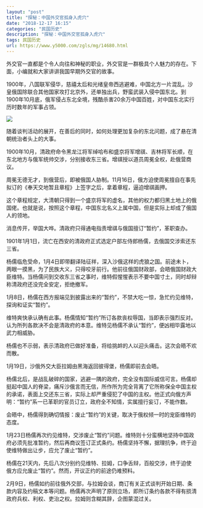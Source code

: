 ```yaml
---
layout: "post"
title: "探秘：中国外交官孤身入虎穴"
date: "2018-12-17 16:15"
categories: "民国历史"
description: "探秘：中国外交官孤身入虎穴"
tags: 民国历史
url: https://www.y5000.com/zgls/mg/14680.html
---
```






外交官一直都是个令人向往和神秘的职业，外交官是一群极具个人魅力的存在。下面，小编就和大家讲讲我国早期外交官的故事。

1900年，八国联军侵华，慈禧太后和光绪皇帝西逃避难，中国北方一片混乱。沙皇俄国除联合其他国家攻打北京外，还单独出兵，野蛮武装入侵中国东北。到1900年10月底，俄军侵占东北全境，残酷杀害20余万中国百姓，对中国东北实行历时数年的军事占领。

![](https://img.y5000.com/uploads/allimg/170223/1020124W1-0.jpg)

随着谈判活动的展开，在善后的同时，如何处理更加复杂的东北问题，成了悬在清朝统治者头上的大事。

1900年10月，清政府命令黑龙江将军绰哈布和盛京将军增祺、吉林将军长顺，在东北地方与俄军统帅交涉，分别接收东三省。增祺授以道员周冕全权，赴俄营商议。

周冕无德无才，到俄营后，即被俄国人胁制。11月16日，俄方迫使周冕擅自在事先拟订的《奉天交地暂且章程》上签字之后，拿着章程，逼迫增祺画押。

这个章程规定，大清朝只得到一个盛京将军的虚名，其他的权力都归黑土地上的俄国佬。也就是说，按照这个章程，中国东北名义上属中国，但是实际上却成了俄国人的领地。

消息传开，举国大哗。清政府只得通电指责增祺与俄国擅订“暂约”，革职查办。

1901年1月1日，流亡在西安的清政府正式选定户部左侍郎杨儒，去俄国交涉索还东三省。

杨儒临危受命，1月4日即带翻译陆征祥，深入沙俄这样的虎狼之国。前途未卜，两眼一摸黑，为了民族大义，只得咬牙前行。他前往俄国财政部，会晤俄国财政大臣维特。当杨儒问到交收东三省之事时，维特假惺惺表示不要中国寸土，同时却辩称清政府还没完全安定，拒绝撤军。

1月8日，杨儒在西方报端见到披露出来的“暂约”，不禁大吃一惊，急忙约见维特，探询和证实“暂约”。

维特爽快承认确有此事。杨儒情知“暂约”所订各款丧权辱国，当即表示强烈反对。认为所列各款决不会是清政府的本意。维特见杨儒不承认“暂约”，便凶相毕露地以武力相威胁。

杨儒也不示弱，表示清政府已做好准备，将给挑衅的人以迎头痛击。这次会晤不欢而散。

1月19日，沙俄外交大臣拉姆由黑海返回彼得堡，杨儒即前去会晤。

杨儒北后，是战乱破碎的国家，逃避一隅的政府，完全没有国际威信可言。杨儒却挺起中国人的脊梁，痛斥沙俄言而无信，所作所为完全背离了它所称保全中国主权的承诺，表面上交还东三省，实际上却严重侵犯了中国的主权。他正式向俄方声明：“暂约”系一已革职的官员订立，政府全不知情，实属擅行妄订，不能作数。

会晤中，杨儒得到确切情报：废止“暂约”的关键，取决于俄权倾一时的宠臣维特的态度。

1月23日杨儒再次约见维特，交涉废止“暂约”问题。维特则十分蛮横地坚持中国政府必须先批准暂约，然后再商议签订正式条约。杨儒坚持不懈，据理抗争，终于迫使维特做出让步，应允了废止“暂约”。

杨儒在21天内，先后八次分别约见维特、拉姆，口争舌辩，百般交涉，终于迫使俄方应允废止“暂约”。然而，开议正约的前途仍难预料。

2月9日，杨儒如约前往俄外交部，与拉姆会谈，商订有关正式谈判开始日期、条款内容及约稿文本等问题。杨儒再次声明了原则立场，即所订条约各款不得有损清政府兵权、利权、吏治之权。拉姆则含糊其辞，企图蒙混过关。
